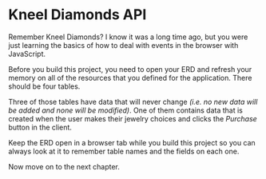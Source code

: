 # Kneel Diamonds API

Remember Kneel Diamonds? I know it was a long time ago, but you were just learning the basics of how to deal with events in the browser with JavaScript.

Before you build this project, you need to open your ERD and refresh your memory on all of the resources that you defined for the application. There should be four tables.

Three of those tables have data that will never change _(i.e. no new data will be added and none will be modified)_. One of them contains data that is created when the user makes their jewelry choices and clicks the _Purchase_ button in the client.

Keep the ERD open in a browser tab while you build this project so you can always look at it to remember table names and the fields on each one.

Now move on to the next chapter.
